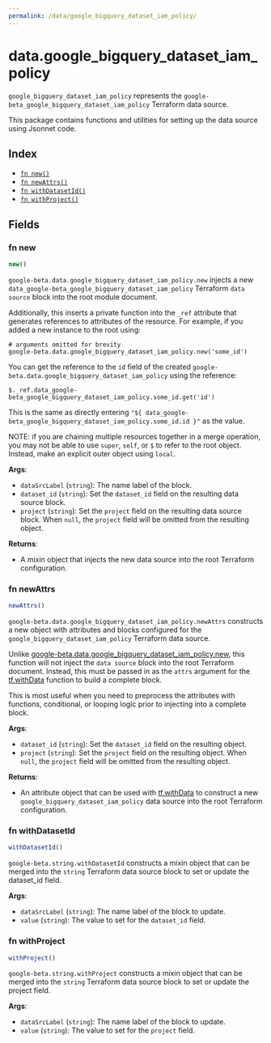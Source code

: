 ```yaml
---
permalink: /data/google_bigquery_dataset_iam_policy/
---
```


# data.google_bigquery_dataset_iam_policy

`google_bigquery_dataset_iam_policy` represents the `google-beta_google_bigquery_dataset_iam_policy` Terraform data source.



This package contains functions and utilities for setting up the data source using Jsonnet code.


## Index

* [`fn new()`](#fn-new)
* [`fn newAttrs()`](#fn-newattrs)
* [`fn withDatasetId()`](#fn-withdatasetid)
* [`fn withProject()`](#fn-withproject)

## Fields

### fn new

```ts
new()
```


`google-beta.data.google_bigquery_dataset_iam_policy.new` injects a new `data_google-beta_google_bigquery_dataset_iam_policy` Terraform `data source`
block into the root module document.

Additionally, this inserts a private function into the `_ref` attribute that generates references to attributes of the
resource. For example, if you added a new instance to the root using:

    # arguments omitted for brevity
    google-beta.data.google_bigquery_dataset_iam_policy.new('some_id')

You can get the reference to the `id` field of the created `google-beta.data.google_bigquery_dataset_iam_policy` using the reference:

    $._ref.data_google-beta_google_bigquery_dataset_iam_policy.some_id.get('id')

This is the same as directly entering `"${ data_google-beta_google_bigquery_dataset_iam_policy.some_id.id }"` as the value.

NOTE: if you are chaining multiple resources together in a merge operation, you may not be able to use `super`, `self`,
or `$` to refer to the root object. Instead, make an explicit outer object using `local`.

**Args**:
  - `dataSrcLabel` (`string`): The name label of the block.
  - `dataset_id` (`string`): Set the `dataset_id` field on the resulting data source block.
  - `project` (`string`): Set the `project` field on the resulting data source block. When `null`, the `project` field will be omitted from the resulting object.

**Returns**:
- A mixin object that injects the new data source into the root Terraform configuration.


### fn newAttrs

```ts
newAttrs()
```


`google-beta.data.google_bigquery_dataset_iam_policy.newAttrs` constructs a new object with attributes and blocks configured for the `google_bigquery_dataset_iam_policy`
Terraform data source.

Unlike [google-beta.data.google_bigquery_dataset_iam_policy.new](#fn-new), this function will not inject the `data source`
block into the root Terraform document. Instead, this must be passed in as the `attrs` argument for the
[tf.withData](https://github.com/tf-libsonnet/core/tree/main/docs#fn-withdata) function to build a complete block.

This is most useful when you need to preprocess the attributes with functions, conditional, or looping logic prior to
injecting into a complete block.

**Args**:
  - `dataset_id` (`string`): Set the `dataset_id` field on the resulting object.
  - `project` (`string`): Set the `project` field on the resulting object. When `null`, the `project` field will be omitted from the resulting object.

**Returns**:
  - An attribute object that can be used with [tf.withData](https://github.com/tf-libsonnet/core/tree/main/docs#fn-withdata) to construct a new `google_bigquery_dataset_iam_policy` data source into the root Terraform configuration.


### fn withDatasetId

```ts
withDatasetId()
```

`google-beta.string.withDatasetId` constructs a mixin object that can be merged into the `string`
Terraform data source block to set or update the dataset_id field.



**Args**:
  - `dataSrcLabel` (`string`): The name label of the block to update.
  - `value` (`string`): The value to set for the `dataset_id` field.


### fn withProject

```ts
withProject()
```

`google-beta.string.withProject` constructs a mixin object that can be merged into the `string`
Terraform data source block to set or update the project field.



**Args**:
  - `dataSrcLabel` (`string`): The name label of the block to update.
  - `value` (`string`): The value to set for the `project` field.
